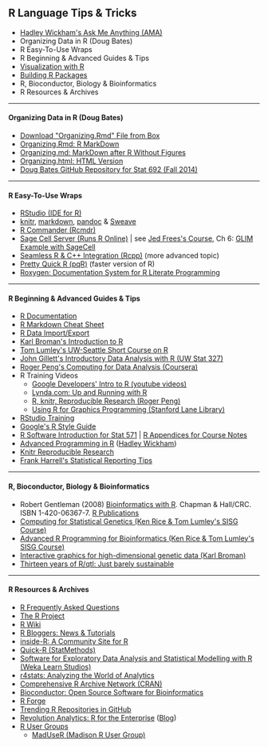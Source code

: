 ## R Language Tips & Tricks

-   [Hadley Wickham's Ask Me Anything
    (AMA)](https://www.reddit.com/r/dataisbeautiful/comments/3mp9r7/im_hadley_wickham_chief_scientist_at_rstudio_and/)
-   Organizing Data in R (Doug Bates)
-   R Easy-To-Use Wraps
-   R Beginning & Advanced Guides & Tips
-   [Visualization with R](visualize/visualize.md)
-   [Building R Packages](organize/package.Rmd)
-   R, Bioconductor, Biology & Bioinformatics
-   R Resources & Archives

* * * * *

#### Organizing Data in R (Doug Bates)

-   [Download "Organizing.Rmd" File from
    Box](https://app.box.com/files/0/f/1134810127/1/f_10289432075)
-   [Organizing.Rmd: R MarkDown](/network-skills/learnR/Organizing.Rmd)
-   [Organizing.md: MarkDown after R Without
    Figures](/network-skills/learnR/Organizing.md)
-   [Organizing.html: HTML
    Version](/network-skills/learnR/Organizing.html)
-   [Doug Bates GitHub Repository for Stat 692 (Fall
    2014)](https://github.com/dmbates/stat692)

* * * * *

#### R Easy-To-Use Wraps

-   [RStudio (IDE for R)](http://www.rstudio.com/)
-   [knitr](http://yihui.name/knitr/),
    [markdown](http://www.rstudio.com/ide/docs/authoring/using_markdown),
    [pandoc](http://johnmacfarlane.net/pandoc/) &
    [Sweave](http://www.stat.uni-muenchen.de/~leisch/Sweave/)
-   [R Commander (Rcmdr)](http://www.rcommander.com/)
-   [Sage Cell Server (Runs R
    Online)](http://www.sagemath.org/eval.html) | see [Jed Frees's
    Course](https://courses.moodle.wisc.edu/prod/course/view.php?id=1231),
    Ch 6: [GLIM Example with
    SageCell](http://flash.bus.wisc.edu/data/act_sci/PolandWebPages/FreqSevExamples/FreqSevExample_04August2013A.html)
-   [Seamless R & C++ Integration (Rcpp)](http://www.rcpp.org) (more
    advanced topic)
-   [Pretty Quick R (pqR)](http://radfordneal.github.io/pqR/) (faster
    version of R)
-   [Roxygen: Documentation System for R Literate
    Programming](http://roxygen.org/)

* * * * *

#### R Beginning & Advanced Guides & Tips

-   [R Documentation](http://www.r-project.org/other-docs.html)
-   [R Markdown Cheat
    Sheet](http://shiny.rstudio.com/articles/rm-cheatsheet.html)
-   [R Data
    Import/Export](https://cran.r-project.org/doc/manuals/r-release/R-data.html)
-   [Karl Broman's Introduction to
    R](http://www.biostat.wisc.edu/~kbroman/Rintro/)
-   [Tom Lumley's UW-Seattle Short Course on
    R](http://faculty.washington.edu/tlumley/Rcourse/)
-   [John Gillett's Introductory Data Analysis with R (UW Stat
    327)](http://pages.stat.wisc.edu/~jgillett/327-1/)
-   [Roger Peng's Computing for Data Analysis
    (Coursera)](https://www.coursera.org/course/compdata)
-   R Training Videos
    -   [Google Developers' Intro to R (youtube
        videos)](http://www.youtube.com/playlist?list=PLOU2XLYxmsIK9qQfztXeybpHvru-TrqAP)
    -   [Lynda.com: Up and Running with
        R](http://www.lynda.com/R-tutorials/Up-Running-R/120612-2.html)
    -   [R, knitr, Reproducible Research (Roger
        Peng)](https://www.youtube.com/user/rdpeng)
    -   [Using R for Graphics Programming (Stanford Lane
        Library)](https://www.youtube.com/watch?v=mMaGsVXFfv8&list=PL8uRYwFzTgG-VrVZaQK7htkfjxn3VnhzW)
-   [RStudio Training](http://www.rstudio.com/training/)
-   [Google's R Style
    Guide](http://google-styleguide.googlecode.com/svn/trunk/Rguide.xml)
-   [R Software Introduction for Stat 571](/~yandell/st571/R/) | [R
    Appendices for Course Notes](/~yandell/st571/R/append.html)
-   [Advanced Programming in R](http://adv-r.had.co.nz) ([Hadley
    Wickham](http://had.co.nz))
-   [Knitr Reproducible
    Research](https://github.com/umd-byob/presentations/tree/master/2013/0903-knitr_reproducible_research/README.md)
-   [Frank Harrell's Statistical Reporting
    Tips](http://biostat.mc.vanderbilt.edu/twiki/bin/view/Main/StatReport)

* * * * *

#### R, Bioconductor, Biology & Bioinformatics

-   Robert Gentleman (2008) [Bioinformatics with
    R](http://www.nhbs.com/bioinformatics_with_r_tefno_158368.html").
    Chapman & Hall/CRC. ISBN 1-420-06367-7. [R
    Publications](http://www.r-project.org/doc/bib/R-publications_bib.html#R:Gentleman:2008a)
-   [Computing for Statistical Genetics (Ken Rice & Tom Lumley's SISG
    Course)](http://faculty.washington.edu/kenrice/sisg/)
-   [Advanced R Programming for Bioinformatics (Ken Rice & Tom Lumley's
    SISG Course)](http://faculty.washington.edu/kenrice/sisg-adv/)
-   [Interactive graphics for high-dimensional genetic data (Karl
    Broman)](http://www.biostat.wisc.edu/~kbroman/talks/CTC2013/)
-   [Thirteen years of R/qtl: Just barely
    sustainable](http://arxiv.org/abs/1309.1192)

* * * * *

#### R Resources & Archives

-   [R Frequently Asked Questions](http://cran.r-project.org/faqs.html)
-   [The R Project](http://www.r-project.org/)
-   [R Wiki](http://rwiki.sciviews.org/doku.php)
-   [R Bloggers: News & Tutorials](http://www.r-bloggers.com)
-   [inside-R: A Community Site for R](http://www.inside-r.org)
-   [Quick-R (StatMethods)](http://www.statmethods.net)
-   [Software for Exploratory Data Analysis and Statistical Modelling
    with R (Weka Learn Studios)](http://www.wekaleamstudios.co.uk)
-   [r4stats: Analyzing the World of Analytics](http://r4stats.com)
-   [Comprehensive R Archive Network
    (CRAN)](http://cran.us.r-project.org/)
-   [Bioconductor: Open Source Software for
    Bioinformatics](http://www.bioconductor.org/)
-   [R Forge](http://r-forge.r-project.org)
-   [Trending R Repositories in GitHub](https://github.com/trending?l=r)
-   [Revolution Analytics: R for the
    Enterprise](http://www.revolutionanalytics.com)
    ([Blog](http://blog.revolutionanalytics.com))
-   [R User
    Groups](http://rwiki.sciviews.org/doku.php?id=rugs:r_user_groups)
    -   [MadUseR (Madison R User
        Group)](https://groups.google.com/forum/?hl=en#!forum/maduser)

